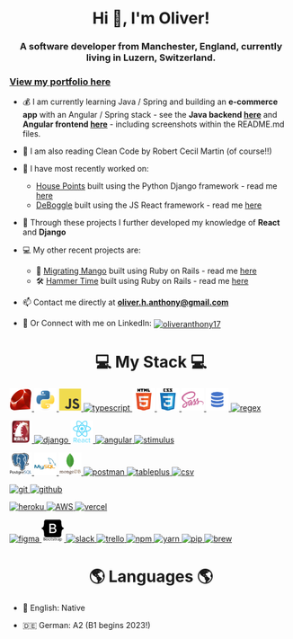 <h1 align="center">Hi 👋, I'm Oliver!</h1>
<h3 align="center">A software developer from Manchester, England, currently living in Luzern, Switzerland.</h3> 

<h3><a href="https://olbot.vercel.app/" target="_blank">View my portfolio here</a></h3>

- 💰 I am currently learning Java / Spring and building an __e-commerce app__ with an Angular / Spring stack - see the __Java backend [here](https://github.com/oliveranthony17/ecommerce-app-java-rest-api)__ and __Angular frontend [here](https://github.com/oliveranthony17/ecommerce-app-angular-frontend)__ - including screenshots within the README.md files.

- 📖 I am also reading Clean Code by Robert Cecil Martin (of course!!)

- 🎯 I have most recently worked on:
  - [House Points](https://fourforesthousepoints.herokuapp.com/) built using the Python Django framework - read me [here](https://github.com/oliveranthony17/housepoints)
  - [DeBoggle](https://deboggle.vercel.app/) built using the JS React framework - read me [here](https://github.com/oliveranthony17/deboggle)

- 🌱 Through these projects I further developed my knowledge of **React** and **Django**

- 💻 My other recent projects are: 
  - 🥭 [Migrating Mango](http://www.migratingmango.me/) built using Ruby on Rails - read me [here](https://github.com/oliveranthony17/migrating_mango)
  - 🛠 [Hammer Time](https://hammer-time.herokuapp.com/) built using Ruby on Rails - read me [here](https://github.com/oliveranthony17/hammer-time-clone)

- 📫 Contact me directly at **oliver.h.anthony@gmail.com**

- <p align="left">🔗 Or Connect with me on LinkedIn: <a href="https://linkedin.com/in/oliveranthony17" target="blank"> <img align="center" src="https://raw.githubusercontent.com/rahuldkjain/github-profile-readme-generator/master/src/images/icons/Social/linked-in-alt.svg" alt="oliveranthony17" height="25" width="25" /></a></p>


<h1 align="center">💻 My Stack 💻</h1>

<p align="left"> 
  
  <a href="https://www.ruby-lang.org/en/" target="_blank" rel="noreferrer"> <img src="https://raw.githubusercontent.com/devicons/devicon/master/icons/ruby/ruby-original.svg" alt="ruby" width="40" height="40"/> 
  </a> 
  <a href="https://www.python.org" target="_blank" rel="noreferrer"> <img src="https://raw.githubusercontent.com/devicons/devicon/master/icons/python/python-original.svg" alt="python" width="40" height="40"/> 
  </a> 
  <a href="https://developer.mozilla.org/en-US/docs/Web/JavaScript" target="_blank" rel="noreferrer"> <img src="https://raw.githubusercontent.com/devicons/devicon/master/icons/javascript/javascript-original.svg" alt="javascript" width="40" height="40"/> 
  </a> 
  <a href="https://www.typescriptlang.org/" target="_blank" rel="noreferrer"> <img src="https://upload.wikimedia.org/wikipedia/commons/4/4c/Typescript_logo_2020.svg" alt="typescript" width="40" height="40"/> 
  </a> 
  <a href="https://www.w3.org/html/" target="_blank" rel="noreferrer"> <img src="https://raw.githubusercontent.com/devicons/devicon/master/icons/html5/html5-original-wordmark.svg" alt="html5" width="40" height="40"/> 
  </a>
  <a href="https://www.w3schools.com/css/" target="_blank" rel="noreferrer"> <img src="https://raw.githubusercontent.com/devicons/devicon/master/icons/css3/css3-original-wordmark.svg" alt="css3" width="40" height="40"/> 
  </a> 
  <a href="https://sass-lang.com" target="_blank" rel="noreferrer"> <img src="https://raw.githubusercontent.com/devicons/devicon/master/icons/sass/sass-original.svg" alt="sass" width="40" height="40"/> 
  </a> 
  <a href="https://www.techtarget.com/searchdatamanagement/definition/SQL#:~:text=Structured%20Query%20Language%20(SQL)%20is,on%20the%20data%20in%20them." target="_blank" rel="noreferrer"> <img src="https://raw.githubusercontent.com/github/explore/80688e429a7d4ef2fca1e82350fe8e3517d3494d/topics/sql/sql.png" alt="sql" width="40" height="40"/> 
  </a> 
  <a href="https://en.wikipedia.org/wiki/Regular_expression" target="_blank" rel="noreferrer"> <img src="https://d2h1bfu6zrdxog.cloudfront.net/wp-content/uploads/2022/04/coderpad-regex-the-complete-guide.jpg" alt="regex" width="40" height="40"/> 
  </a> 
  
  <a href="https://rubyonrails.org" target="_blank" rel="noreferrer"> <img src="https://raw.githubusercontent.com/devicons/devicon/master/icons/rails/rails-original-wordmark.svg" alt="rails" width="40" height="40"/> 
  </a> 
  <a href="https://www.djangoproject.com/" target="_blank" rel="noreferrer"> <img src="https://cdn.worldvectorlogo.com/logos/django.svg" alt="django" width="40" height="40"/> 
  </a> 
  <a href="https://reactjs.org/" target="_blank" rel="noreferrer"> <img src="https://raw.githubusercontent.com/devicons/devicon/master/icons/react/react-original-wordmark.svg" alt="react" width="40" height="40"/> 
  </a> 
  <a href="https://angular.io/" target="_blank" rel="noreferrer"> <img src="https://upload.wikimedia.org/wikipedia/commons/thumb/c/cf/Angular_full_color_logo.svg/500px-Angular_full_color_logo.svg.png" alt="angular" width="40" height="40"/> 
  </a> 
  <a href="https://stimulus.hotwired.dev/" target="_blank" rel="noreferrer"> <img src="https://bestofjs.org/logos/stimulus.dark.svg" alt="stimulus" width="40" height="40"/> 
  </a> 
  
  
  <a href="https://www.postgresql.org" target="_blank" rel="noreferrer"> <img src="https://raw.githubusercontent.com/devicons/devicon/master/icons/postgresql/postgresql-original-wordmark.svg" alt="postgresql" width="40" height="40"/> 
  </a> 
  <a href="https://www.mysql.com/" target="_blank" rel="noreferrer"> <img src="https://raw.githubusercontent.com/devicons/devicon/master/icons/mysql/mysql-original-wordmark.svg" alt="mysql" width="40" height="40"/> 
  </a> 
  <a href="https://www.mongodb.com/" target="_blank" rel="noreferrer"> <img src="https://raw.githubusercontent.com/devicons/devicon/master/icons/mongodb/mongodb-original-wordmark.svg" alt="mongodb" width="40" height="40"/> 
  </a> 
  <a href="https://postman.com" target="_blank" rel="noreferrer"> <img src="https://www.vectorlogo.zone/logos/getpostman/getpostman-icon.svg" alt="postman" width="40" height="40"/> 
  </a> 
  <a href="https://tableplus.com/" target="_blank" rel="noreferrer"> <img src="https://tableplus.com/resources/favicons/apple-icon-120x120.png" alt="tableplus" width="40" height="40"/> 
  </a> 
  <a href="https://en.wikipedia.org/wiki/Comma-separated_values" target="_blank" rel="noreferrer"> <img src="https://cdn-icons-png.flaticon.com/512/4911/4911248.png" alt="csv" width="40" height="40"/> 
  </a> 
  
  
  <a href="https://git-scm.com/" target="_blank" rel="noreferrer"> <img src="https://www.vectorlogo.zone/logos/git-scm/git-scm-icon.svg" alt="git" width="40" height="40"/> 
  </a> 
  <a href="www.github.com" target="_blank" rel="noreferrer"> <img src="https://play-lh.googleusercontent.com/PCpXdqvUWfCW1mXhH1Y_98yBpgsWxuTSTofy3NGMo9yBTATDyzVkqU580bfSln50bFU" alt="github" width="40" height="40"/> 
  </a> 
  
  <a href="https://heroku.com" target="_blank" rel="noreferrer"> <img src="https://www.vectorlogo.zone/logos/heroku/heroku-icon.svg" alt="heroku" width="40" height="40"/> 
  </a> 
  <a href="https://aws.amazon.com/" target="_blank" rel="noreferrer"> <img src="https://pbs.twimg.com/profile_images/1599829788369113089/FrdYoQ1o_400x400.jpg" alt="AWS" width="40" height="40"/> 
  </a> 
  <a href="https://vercel.com/docs" target="_blank" rel="noreferrer"> <img src="https://avatars.githubusercontent.com/u/14985020?s=200&v=4" alt="vercel" width="40" height="40"/> 
  </a> 
  
  <a href="https://www.figma.com/" target="_blank" rel="noreferrer"> <img src="https://www.vectorlogo.zone/logos/figma/figma-icon.svg" alt="figma" width="40" height="40"/> 
  </a> 
  <a href="https://getbootstrap.com" target="_blank" rel="noreferrer"> 
    <img src="https://raw.githubusercontent.com/devicons/devicon/master/icons/bootstrap/bootstrap-plain-wordmark.svg" alt="bootstrap" width="40" height="40"/> 
  </a> 
  <a href="https://slack.com/" target="_blank" rel="noreferrer"> 
    <img src="https://yt3.googleusercontent.com/ytc/AL5GRJUyNSclWVdzjF267_EFUDHth4IXcUlcQCjEfNTvSw=s900-c-k-c0x00ffffff-no-rj" alt="slack" width="40" height="40"/> 
  </a> 
  <a href="https://trello.com/" target="_blank" rel="noreferrer"> 
    <img src="https://avatars.slack-edge.com/2021-07-19/2282472048054_9a51d280179d828b3ad7_512.png" alt="trello" width="40" height="40"/> 
  </a> 
  <a href="https://www.npmjs.com/" target="_blank" rel="noreferrer"> 
    <img src="https://upload.wikimedia.org/wikipedia/commons/thumb/d/db/Npm-logo.svg/240px-Npm-logo.svg.png" alt="npm" width="40" height="40"/> 
  </a> 
  <a href="https://yarnpkg.com/" target="_blank" rel="noreferrer"> 
    <img src="https://p1.hiclipart.com/preview/1012/797/240/javascript-logo-npm-package-manager-nodejs-installation-yarn-github-bower-png-clipart.jpg" alt="yarn" width="40" height="40"/> 
  </a> 
  <a href="https://pypi.org/project/pip/" target="_blank" rel="noreferrer"> 
    <img src="https://pypi.org/static/images/logo-small.2a411bc6.svg" alt="pip" width="40" height="40"/> 
  </a> 
  <a href="https://brew.sh/" target="_blank" rel="noreferrer"> 
    <img src="https://brew.sh/assets/img/homebrew-256x256.png" alt="brew" width="40" height="40"/> 
  </a> 
  
</p>

<h1 align="center">🌎 Languages 🌎</h1>

- 🏴󠁧󠁢󠁥󠁮󠁧󠁿 English: Native

- 🇩🇪 German: A2 (B1 begins 2023!)
